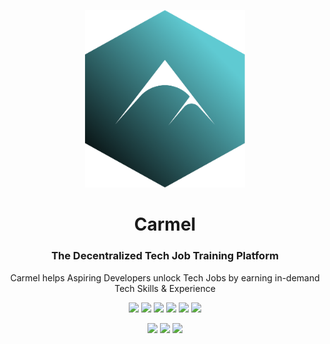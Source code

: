 <p align="center"> <img src="https://raw.githubusercontent.com/fluidtrends/carmel/master/logo.png" width="256px"> 

<h1 align="center"> Carmel </h1>
<h3 align="center"> The Decentralized Tech Job Training Platform </h3>
<p align="center"> Carmel helps Aspiring Developers unlock Tech Jobs by earning in-demand Tech Skills & Experience </p>

<p align="center"> 

<img src="https://img.shields.io/npm/v/@carmel/web?color=blue&label=web"/>
<img src="https://img.shields.io/npm/v/@carmel/desktop?color=blue&label=desktop"/>
<img src="https://img.shields.io/npm/v/@carmel/cloud?color=blue&label=cloud"/>
<img src="https://img.shields.io/npm/v/@carmel/blockchain?color=blue&label=blockchain"/>
<img src="https://img.shields.io/npm/v/@carmel/cli?color=green&label=cli"/>
<img src="https://img.shields.io/npm/v/@carmel/sdk?color=blue&label=sdk"/>

</p>

<p align="center"> 
<a href="https://circleci.com/gh/fluidtrends/workflows/carmel"><img src="https://circleci.com/gh/fluidtrends/carmel.svg?style=svg"/></a>
<a href="https://codeclimate.com/github/fluidtrends/carmel/maintainability"><img src="https://api.codeclimate.com/v1/badges/c289d31bf409b4eecb1f/maintainability" /></a>
<a href="https://codeclimate.com/github/fluidtrends/carmel/test_coverage"><img src="https://api.codeclimate.com/v1/badges/c289d31bf409b4eecb1f/test_coverage" /></a>
</p>